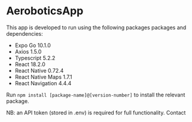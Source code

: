 # AeroboticsApp

This app is developed to run using the following packages packages and dependencies:
- Expo Go 10.1.0
- Axios 1.5.0
- Typescript 5.2.2
- React 18.2.0
- React Native 0.72.4
- React Native Maps 1.7.1
- React Navigation 4.4.4

Run ```npm install [package-name]@[version-number]``` to install the relevant package.

NB: an API token (stored in .env) is required for full functionality. Contact 